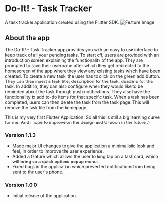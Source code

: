 # Do-It! - Task Tracker

A task tracker application created using the Flutter SDK.
![Feature Image](https://user-images.githubusercontent.com/70024491/117878923-f9cdcd80-b2ae-11eb-806b-7ccc5c0d54ad.png)

## About the app

The Do-It! - Task Tracker app provides you with an easy to use interface to keep track of all your pending tasks. 
To start off, users are provided with an introduction screen explaining the functionality of the app. They are prompted to save their username after which they get redirected to the homescreen of the app where they view any existing tasks which have been created.
To create a new task, the user has to click on the green add button. They can then insert a task title, description for the task, deadline for the task. In addition, they can also configure when they would like to be reminded about the task through push notifications. They also have the functionality to add to-do items for that specific task.
When a task has been completed, users can then delete the task from the task page. This will remove the task tile from the homepage.

This is my very first Flutter Application. So all this is still a big learning curve for me. And i hope to improve on the design and UI soon in the future :)


### Version 1.1.0
- Made major UI changes to give the application a minimalistic look and feel, in order to improve the user experience.
- Added a feature which allows the user to long tap on a task card, which will bring up a quick options popup menu.
- Fixed bugs in the application which prevented notifications from being sent to the user's phone.

### Version 1.0.0
- Initial release of the application. 
